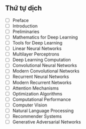 ## Thứ tự dịch

* [ ] Preface
* [ ] Introduction
* [ ] Preliminaries
* [ ] Mathematics for Deep Learning
* [ ] Tools for Deep Learning
* [ ] Linear Neural Networks
* [ ] Multilayer Perceptrons
* [ ] Deep Learning Computation
* [ ] Convolutional Neural Networks
* [ ] Modern Convolutional Networks
* [ ] Recurrent Neural Networks
* [ ] Modern Recurrent Networks
* [ ] Attention Mechanisms
* [ ] Optimization Algorithms
* [ ] Computational Performance
* [ ] Computer Vision
* [ ] Natural Language Processing
* [ ] Recommender Systems
* [ ] Generative Adversarial Networks

